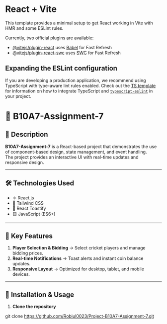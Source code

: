 # React + Vite

This template provides a minimal setup to get React working in Vite with HMR and some ESLint rules.

Currently, two official plugins are available:

- [@vitejs/plugin-react](https://github.com/vitejs/vite-plugin-react/blob/main/packages/plugin-react) uses [Babel](https://babeljs.io/) for Fast Refresh
- [@vitejs/plugin-react-swc](https://github.com/vitejs/vite-plugin-react/blob/main/packages/plugin-react-swc) uses [SWC](https://swc.rs/) for Fast Refresh

## Expanding the ESLint configuration

If you are developing a production application, we recommend using TypeScript with type-aware lint rules enabled. Check out the [TS template](https://github.com/vitejs/vite/tree/main/packages/create-vite/template-react-ts) for information on how to integrate TypeScript and [`typescript-eslint`](https://typescript-eslint.io) in your project.


# 📘 B10A7-Assignment-7  


## 📌 Description  
**B10A7-Assignment-7** is a React-based project that demonstrates the use of component-based design, state management, and event handling.  
The project provides an interactive UI with real-time updates and responsive design.  

---

## 🛠️ Technologies Used  
- ⚛️ React.js  
- 🎨 Tailwind CSS  
- 🔔 React Toastify  
- 🟨 JavaScript (ES6+)  

---

## 🌟 Key Features  
1. **Player Selection & Bidding** → Select cricket players and manage bidding prices.  
2. **Real-time Notifications** → Toast alerts and instant coin balance updates.  
3. **Responsive Layout** → Optimized for desktop, tablet, and mobile devices.  

---

## 🚀 Installation & Usage  

1. **Clone the repository**  

git clone https://github.com/Robiul0023/Project-B10A7-Assignment-7.git
